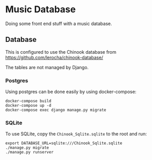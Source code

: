 # Music Database

Doing some front end stuff with a music database.

## Database

This is configured to use the Chinook database from https://github.com/lerocha/chinook-database/

The tables are not managed by Django.

### Postgres

Using postgres can be done easily by using docker-compose:

```
docker-compose build
docker-compose up -d
docker-compose exec django manage.py migrate
```

### SQLite

To use SQLite, copy the `Chinook_Sqlite.sqlite` to the root and run:

```
export DATABASE_URL=sqlite:///Chinook_Sqlite.sqlite
./manage.py migrate
./manage.py runserver
```
